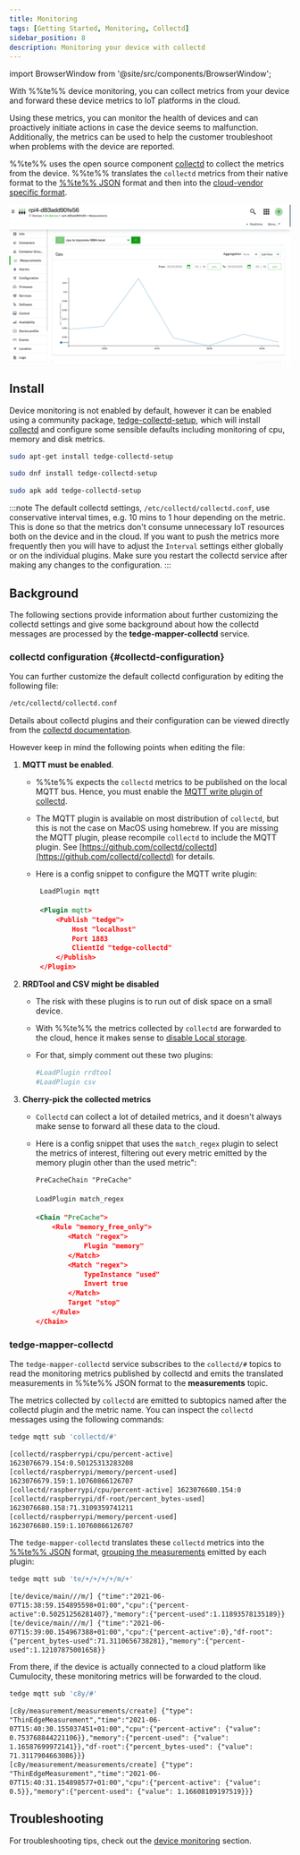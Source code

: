 ```yaml
---
title: Monitoring
tags: [Getting Started, Monitoring, Collectd]
sidebar_position: 8
description: Monitoring your device with collectd
---
```


import BrowserWindow from '@site/src/components/BrowserWindow';

With %%te%% device monitoring, you can collect metrics from your device
and forward these device metrics to IoT platforms in the cloud.

Using these metrics, you can monitor the health of devices
and can proactively initiate actions in case the device seems to malfunction.
Additionally, the metrics can be used to help the customer troubleshoot when problems with the device are reported.

%%te%% uses the open source component [collectd](https://www.collectd.org/) to collect the metrics from the device.
%%te%% translates the `collectd` metrics from their native format to the [%%te%% JSON](../understand/thin-edge-json.md) format
and then into the [cloud-vendor specific format](../understand/tedge-mapper.md).

<BrowserWindow url="https://example.cumulocity.com/apps/devicemanagement/index.html#/device/12345/measurements">

![device monitoring with collectd](images/collectd-metrics.png)

</BrowserWindow>

## Install

Device monitoring is not enabled by default, however it can be enabled using a community package, [tedge-collectd-setup](https://cloudsmith.io/~thinedge/repos/community/packages/?q=name%3A%27%5Etedge-collectd-setup%24%27), which will install [collectd](https://www.collectd.org/) and configure some sensible defaults including monitoring of cpu, memory and disk metrics.

```sh tab={"label":"Debian/Ubuntu"}
sudo apt-get install tedge-collectd-setup
```

```sh tab={"label":"RHEL/Fedora/RockyLinux"}
sudo dnf install tedge-collectd-setup
```

```sh tab={"label":"Alpine"}
sudo apk add tedge-collectd-setup
```

:::note
The default collectd settings, `/etc/collectd/collectd.conf`, use conservative interval times, e.g. 10 mins to 1 hour depending on the metric. This is done so that the metrics don't consume unnecessary IoT resources both on the device and in the cloud. If you want to push the metrics more frequently then you will have to adjust the `Interval` settings either globally or on the individual plugins. Make sure you restart the collectd service after making any changes to the configuration.
:::

## Background

The following sections provide information about further customizing the collectd settings and give some background about how the collectd messages are processed by the **tedge-mapper-collectd** service.

### collectd configuration {#collectd-configuration}

You can further customize the default collectd configuration by editing the following file:

```sh
/etc/collectd/collectd.conf
```

Details about collectd plugins and their configuration can be viewed directly from the [collectd documentation](https://www.collectd.org/documentation/manpages/collectd.conf.html).

However keep in mind the following points when editing the file:

1. __MQTT must be enabled__.
   * %%te%% expects the `collectd` metrics to be published on the local MQTT bus.
     Hence, you must enable the [MQTT write plugin of collectd](https://www.collectd.org/documentation/manpages/collectd.conf.html).
   * The MQTT plugin is available on most distribution of `collectd`, but this is not the case on MacOS using homebrew.
     If you are missing the MQTT plugin, please recompile `collectd` to include the MQTT plugin.
     See [https://github.com/collectd/collectd](https://github.com/collectd/collectd) for details.
   * Here is a config snippet to configure the MQTT write plugin:

     ```xml
      LoadPlugin mqtt

      <Plugin mqtt>
          <Publish "tedge">
              Host "localhost"
              Port 1883
              ClientId "tedge-collectd"
          </Publish>
      </Plugin>
     ```
2. __RRDTool and CSV might be disabled__
   * The risk with these plugins is to run out of disk space on a small device.
   * With %%te%% the metrics collected by `collectd` are forwarded to the cloud,
     hence it makes sense to [disable Local storage](https://github.com/collectd/collectd/issues/2668).
   * For that, simply comment out these two plugins:

      ```sh
      #LoadPlugin rrdtool
      #LoadPlugin csv
      ```
3. __Cherry-pick the collected metrics__
   * `Collectd` can collect a lot of detailed metrics,
      and it doesn't always make sense to forward all these data to the cloud.
   * Here is a config snippet that uses the `match_regex` plugin to select the metrics of interest,
     filtering out every metric emitted by the memory plugin other than the used metric":

      ```xml
      PreCacheChain "PreCache"

      LoadPlugin match_regex

      <Chain "PreCache">
          <Rule "memory_free_only">
              <Match "regex">
                  Plugin "memory"
              </Match>
              <Match "regex">
                  TypeInstance "used"
                  Invert true
              </Match>
              Target "stop"
          </Rule>
      </Chain>
      ```

### tedge-mapper-collectd

The `tedge-mapper-collectd` service subscribes to the `collectd/#` topics to read the monitoring metrics published by collectd
and emits the translated measurements in %%te%% JSON format to the **measurements** topic.

The metrics collected by `collectd` are emitted to subtopics named after the collectd plugin and the metric name. You can inspect the `collectd` messages using the following commands:

```sh te2mqtt formats=v1
tedge mqtt sub 'collectd/#'
```

```log title="Output"
[collectd/raspberrypi/cpu/percent-active] 1623076679.154:0.50125313283208
[collectd/raspberrypi/memory/percent-used] 1623076679.159:1.10760866126707
[collectd/raspberrypi/cpu/percent-active] 1623076680.154:0
[collectd/raspberrypi/df-root/percent_bytes-used] 1623076680.158:71.3109359741211
[collectd/raspberrypi/memory/percent-used] 1623076680.159:1.10760866126707
```

The `tedge-mapper-collectd` translates these `collectd` metrics into the [%%te%% JSON](../understand/thin-edge-json.md) format,
[grouping the measurements](../references/mappers/mqtt-topics.md#collectd-topics) emitted by each plugin:

```sh te2mqtt formats=v1
tedge mqtt sub 'te/+/+/+/+/m/+'
```

```log title="Output"
[te/device/main///m/] {"time":"2021-06-07T15:38:59.154895598+01:00","cpu":{"percent-active":0.50251256281407},"memory":{"percent-used":1.11893578135189}}
[te/device/main///m/] {"time":"2021-06-07T15:39:00.154967388+01:00","cpu":{"percent-active":0},"df-root":{"percent_bytes-used":71.3110656738281},"memory":{"percent-used":1.12107875001658}}
```

From there, if the device is actually connected to a cloud platform like Cumulocity,
these monitoring metrics will be forwarded to the cloud.

```sh te2mqtt formats=v1
tedge mqtt sub 'c8y/#'
```

```log title="Output"
[c8y/measurement/measurements/create] {"type": "ThinEdgeMeasurement","time":"2021-06-07T15:40:30.155037451+01:00","cpu":{"percent-active": {"value": 0.753768844221106}},"memory":{"percent-used": {"value": 1.16587699972141}},"df-root":{"percent_bytes-used": {"value": 71.3117904663086}}}
[c8y/measurement/measurements/create] {"type": "ThinEdgeMeasurement","time":"2021-06-07T15:40:31.154898577+01:00","cpu":{"percent-active": {"value": 0.5}},"memory":{"percent-used": {"value": 1.16608109197519}}}
```

## Troubleshooting

For troubleshooting tips, check out the [device monitoring](../operate/troubleshooting/device-monitoring.md) section.
